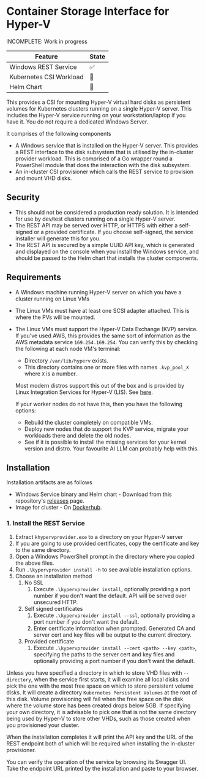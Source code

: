 # Container Storage Interface for Hyper-V

INCOMPLETE: Work in progress

| Feature                 | State                 |
|-------------------------|-----------------------|
| Windows REST Service    | :white_check_mark:    |
| Kubernetes CSI Workload | :construction_worker: |
| Helm Chart              | :construction_worker: |

This provides a CSI for mounting Hyper-V virtual hard disks as persistent volumes for Kubernetes clusters running on a single Hyper-V server. This includes the Hyper-V service running on your workstation/laptop if you have it. You do not require a dedicated Windows Server.

It comprises of the following components

* A Windows service that is installed on the Hyper-V server. This provides a REST interface to the disk subsystem that is utilised by the in-cluster provider workload. This is comprised of a Go wrapper round a PowerShell module that does the interaction with the disk subsystem.
* An in-cluster CSI provisioner which calls the REST service to provision and mount VHD disks.

## Security

* This should not be considered a production ready solution. It is intended for use by dev/test clusters running on a single Hyper-V server.
* The REST API may be served over HTTP, or HTTPS with either a self-signed or a provided certificate. If you choose self-signed, the service installer will generate this for you.
* The REST API is secured by a simple UUID API key, which is generated and displayed on the console when you install the Windows service, and should be passed to the Helm chart that installs the cluster components.

## Requirements

* A Windows machine running Hyper-V server on which you have a cluster running on Linux VMs
* The Linux VMs must have at least one SCSI adapter attached. This is where the PVs will be mounted.
* The Linux VMs must support the Hyper-V Data Exchange (KVP) service. If you've used AWS, this provides the same sort of information as the AWS metadata service `169.254.169.254`. You can verify this by checking the following at each node VM's terminal:
    * Directory `/var/lib/hyperv` exists.
    * This directory contains one or more files with names `.kvp_pool_X` where `X` is a number.

    Most modern distros support this out of the box and is provided by Linux Integration Services for Hyper-V (LIS). See [here](https://learn.microsoft.com/en-gb/windows-server/virtualization/hyper-v/Supported-Linux-and-FreeBSD-virtual-machines-for-Hyper-V-on-Windows).

    If your worker nodes do not have this, then you have the following options:

    * Rebuild the cluster completely on compatible VMs.
    * Deploy new nodes that do support the KVP service, migrate your workloads there and delete the old nodes.
    * See if it is possible to install the missing services for your kernel version and distro. Your favourite AI LLM can probably help with this.

## Installation

Installation artifacts are as follows
* Windows Service binary and Helm chart - Download from this repository's [releases](https://github.com/fireflycons/khyperv-csi/releases) page.
* Image for cluster - On [Dockerhub](https://hub.docker.com/r/fireflycons/hyperv-csi-plugin).

### 1. Install the REST Service

1. Extract `khypervprovider.exe` to a directory on your Hyper-V server
1. If you are going to use provided certificates, copy the certificate and key to the same directory.
1. Open a Windows PowerShell prompt in the directory where you copied the above files.
1. Run `.\kypervprovider install -h` to see available installation options.
1. Choose an installation method
    1. No SSL
        1. Execute `.\kypervprovider install`, optionally providing a port number if you don't want the default. API will be served over unsecured HTTP.
    1. Self signed certificates
        1. Execute `.\kypervprovider install --ssl`, optionally providing a port number if you don't want the default.
        1. Enter certificate information when prompted. Generated CA and server cert and key files will be output to the current directory.
    1. Provided certificate
        1. Execute `.\kypervprovider install --cert <path> --key <path>`, specifying the paths to the server cert and key files and optionally providing a port number if you don't want the default.

Unless you have specified a directory in which to store VHD files with `--directory`, when the service first starts, it will examine all local disks and pick the one with the most free space on which to store persistent volume disks. It will create a directory `Kubernetes Persistent Volumes` at the root of this disk. Volume provisioning will fail when the free space on the disk where the volume store has been created drops below 5GB. If specifying your own directory, it is advisable to pick one that is not the same directory being used by Hyper-V to store other VHDs, such as those created when you provisioned your cluster.

When the installation completes it will print the API key and the URL of the REST endpoint both of which will be required when installing the in-cluster provisioner.

You can verify the operation of the service by browsing its Swagger UI. Take the endpoint URL printed by the installation and paste to your browser.